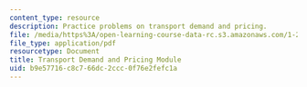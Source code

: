 ```yaml
---
content_type: resource
description: Practice problems on transport demand and pricing.
file: /media/https%3A/open-learning-course-data-rc.s3.amazonaws.com/1-201j-transportation-systems-analysis-demand-and-economics-fall-2008/b9e57716c8c766dc2ccc0f76e2fefc1a_MIT1_201JF08_pricing_prob.pdf
file_type: application/pdf
resourcetype: Document
title: Transport Demand and Pricing Module
uid: b9e57716-c8c7-66dc-2ccc-0f76e2fefc1a
---
```

